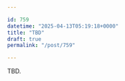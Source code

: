 ```yaml
---

id: 759
datetime: "2025-04-13T05:19:18+0000"
title: "TBD"
draft: true
permalink: "/post/759"

---
```


TBD.
